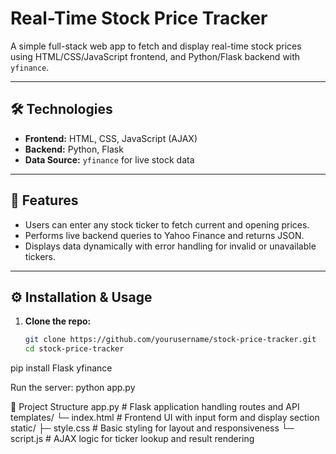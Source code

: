 # Real-Time Stock Price Tracker

A simple full-stack web app to fetch and display real-time stock prices using HTML/CSS/JavaScript frontend, and Python/Flask backend with `yfinance`.

---

## 🛠️ Technologies  
- **Frontend:** HTML, CSS, JavaScript (AJAX)  
- **Backend:** Python, Flask  
- **Data Source:** `yfinance` for live stock data

---

## 🚀 Features  
- Users can enter any stock ticker to fetch current and opening prices.  
- Performs live backend queries to Yahoo Finance and returns JSON.  
- Displays data dynamically with error handling for invalid or unavailable tickers.

---

## ⚙️ Installation & Usage  
1. **Clone the repo:**  
   ```bash
   git clone https://github.com/yourusername/stock-price-tracker.git
   cd stock-price-tracker


pip install Flask yfinance


Run the server:
python app.py



📁 Project Structure
app.py               # Flask application handling routes and API
templates/
 └─ index.html       # Frontend UI with input form and display section
static/
 ├─ style.css        # Basic styling for layout and responsiveness
 └─ script.js        # AJAX logic for ticker lookup and result rendering
